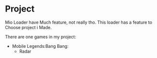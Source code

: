 # Project

Mio Loader have Much feature, not really tho.
This loader has a feature to Choose project i Made.

There are one games in my project:
- Mobile Legends:Bang Bang:
    - Radar
